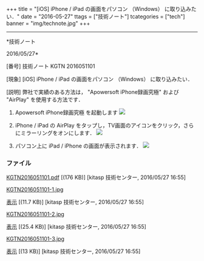 ﻿+++
title = "[iOS] iPhone / iPad の画面をパソコン （Windows） に取り込みたい．"
date = "2016-05-27"
ttags = ["技術ノート"]
tcategories = ["tech"]
banner = "img/technote.jpg"
+++

-----------------------------------------------------------------------------------------------------------------------------

*技術ノート

2016/05/27*


[番号]
技術ノート KGTN 2016051101

[現象]
[iOS] iPhone / iPad の画面をパソコン （Windows） に取り込みたい．

[説明]
弊社で実績のある方法は， "Apowersoft iPhone録画究極" および "AirPlay"
を使用する方法です．

1. Apowersoft iPhone録画究極 を起動します
![](http://techreport.kitasp.net/attachments/download/2608/KGTN2016051101-1.jpg)

2. iPhone / iPad の AirPlay
をタップし，TV画面のアイコンをクリック，さらにミラーリングをオンにします．
![](http://techreport.kitasp.net/attachments/download/2609/KGTN2016051101-2.jpg)

3. パソコン上に iPad / iPhone の画面が表示されます．
![](http://techreport.kitasp.net/attachments/download/2610/KGTN2016051101-3.jpg)


### ファイル

 
 


[KGTN2016051101.pdf](http://techreport.kitasp.net/attachments/download/2607/KGTN2016051101.pdf)
 [(176 KB)] [kitasp 技術センター, 2016/05/27
16:55]

[KGTN2016051101-1.jpg](http://techreport.kitasp.net/attachments/download/2608/KGTN2016051101-1.jpg)

[表示](http://techreport.kitasp.net/attachments/2608/KGTN2016051101-1.jpg "表示")
 [(11.7 KB)] [kitasp 技術センター, 2016/05/27
16:55]

[KGTN2016051101-2.jpg](http://techreport.kitasp.net/attachments/download/2609/KGTN2016051101-2.jpg)

[表示](http://techreport.kitasp.net/attachments/2609/KGTN2016051101-2.jpg "表示")
 [(25.4 KB)] [kitasp 技術センター, 2016/05/27
16:55]

[KGTN2016051101-3.jpg](http://techreport.kitasp.net/attachments/download/2610/KGTN2016051101-3.jpg)

[表示](http://techreport.kitasp.net/attachments/2610/KGTN2016051101-3.jpg "表示")
 [(13 KB)] [kitasp 技術センター, 2016/05/27
16:55]


 


 

